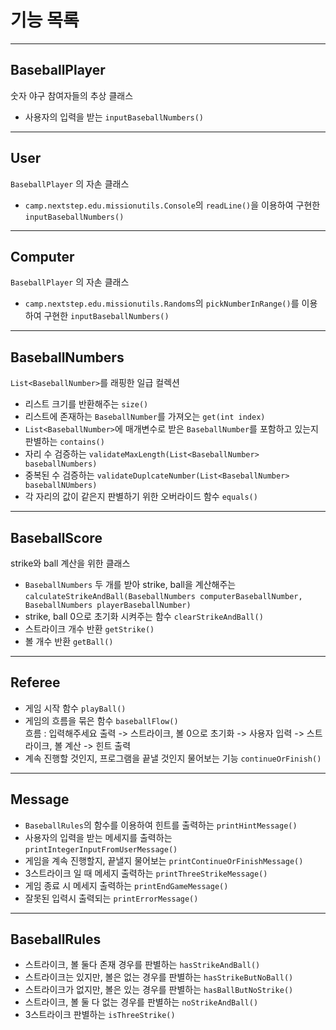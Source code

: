 # 기능 목록

---

## BaseballPlayer

숫자 야구 참여자들의 추상 클래스

- 사용자의 입력을 받는 `inputBaseballNumbers()`

---

## User

`BaseballPlayer` 의 자손 클래스

- `camp.nextstep.edu.missionutils.Console`의 `readLine()`을 이용하여 구현한 `inputBaseballNumbers()`

---

## Computer

`BaseballPlayer` 의 자손 클래스

- `camp.nextstep.edu.missionutils.Randoms`의 `pickNumberInRange()`를 이용하여 구현한 `inputBaseballNumbers()`

---

## BaseballNumbers

`List<BaseballNumber>`를 래핑한 일급 컬렉션

- 리스트 크기를 반환해주는 `size()`
- 리스트에 존재하는 `BaseballNumber`를 가져오는 `get(int index)`
- `List<BaseballNumber>`에 매개변수로 받은 `BaseballNumber`를 포함하고 있는지 판별하는 `contains()`
- 자리 수 검증하는 `validateMaxLength(List<BaseballNumber> baseballNumbers)`
- 중복된 수 검증하는 `validateDuplcateNumber(List<BaseballNumber> baseballNUmbers)`
- 각 자리의 값이 같은지 판별하기 위한 오버라이드 함수 `equals()`

---

## BaseballScore

strike와 ball 계산을 위한 클래스

- `BaseballNumbers` 두 개를 받아 strike, ball을
  계산해주는`calculateStrikeAndBall(BaseballNumbers computerBaseballNumber, BaseballNumbers playerBaseballNumber)`
- strike, ball 0으로 초기화 시켜주는 함수 `clearStrikeAndBall()`
- 스트라이크 개수 반환 `getStrike()`
- 볼 개수 반환 `getBall()`

---

## Referee

- 게임 시작 함수 `playBall()`
- 게임의 흐름을 묶은 함수 `baseballFlow()` <br> 흐름 : 입력해주세요 출력 -> 스트라이크, 볼 0으로 초기화 -> 사용자 입력 -> 스트라이크, 볼 계산 ->
  힌트 출력
- 계속 진행할 것인지, 프로그램을 끝낼 것인지 물어보는 기능 `continueOrFinish()`

---

## Message

- `BaseballRules`의 함수를 이용하여 힌트를 출력하는 `printHintMessage()`
- 사용자의 입력을 받는 메세지를 출력하는 `printIntegerInputFromUserMessage()`
- 게임을 계속 진행할지, 끝낼지 물어보는 `printContinueOrFinishMessage()`
- 3스트라이크 일 때 메세지 출력하는 `printThreeStrikeMessage()`
- 게임 종료 시 메세지 출력하는 `printEndGameMessage()`
- 잘못된 입력시 출력되는 `printErrorMessage()`

---

## BaseballRules

- 스트라이크, 볼 둘다 존재 경우를 판별하는 `hasStrikeAndBall()`
- 스트라이크는 있지만, 볼은 없는 경우를 판별하는 `hasStrikeButNoBall()`
- 스트라이크가 없지만, 볼은 있는 경우를 판별하는 `hasBallButNoStrike()`
- 스트라이크, 볼 둘 다 없는 경우를 판별하는 `noStrikeAndBall()`
- 3스트라이크 판별하는 `isThreeStrike()`
